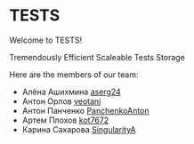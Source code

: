 # TESTS

Welcome to TESTS!

Tremendously Efficient Scaleable Tests Storage

Here are the members of our team:
- Алёна Ашихмина [aserg24](https://github.com/aserg24)
- Антон Орлов [veotani](https://github.com/veotani)
- Антон Панченко [PanchenkoAnton](https://github.com/PanchenkoAnton)
- Артем Плохов [kot7672](https://github.com/kot7672)
- Карина Сахарова [SingularityA](https://github.com/SingularityA)
